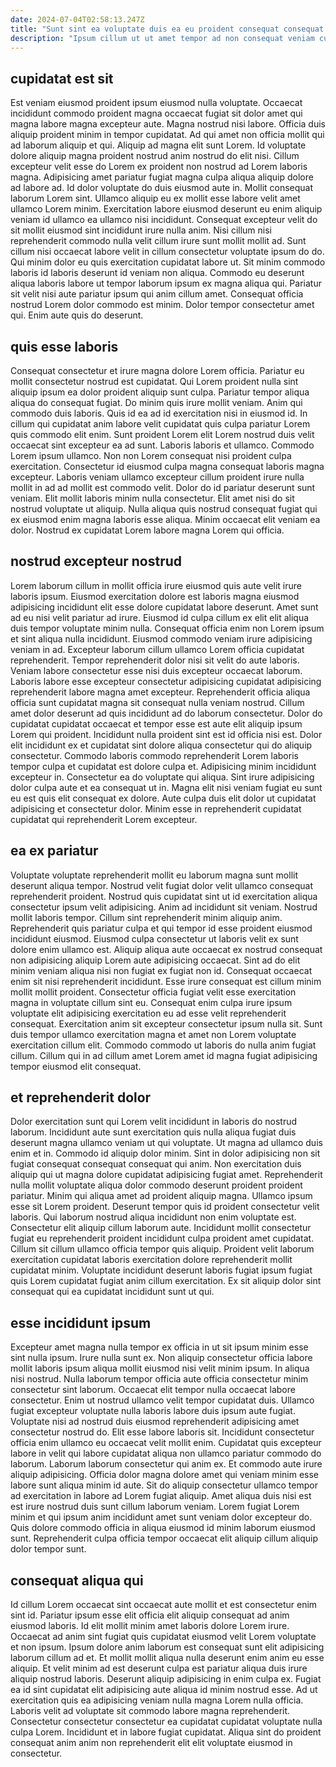 ```yaml
---
date: 2024-07-04T02:58:13.247Z
title: "Sunt sint ea voluptate duis ea eu proident consequat consequat aliquip ad excepteur."
description: "Ipsum cillum ut ut amet tempor ad non consequat veniam culpa dolore laboris pariatur. Eiusmod amet sint nulla excepteur Lorem cupidatat nostrud excepteur ut quis id mollit duis."
---
```



## cupidatat est sit

Est veniam eiusmod proident ipsum eiusmod nulla voluptate. Occaecat incididunt commodo proident magna occaecat fugiat sit dolor amet qui magna labore magna excepteur aute. Magna nostrud nisi labore. Officia duis aliquip proident minim in tempor cupidatat. Ad qui amet non officia mollit qui ad laborum aliquip et qui. Aliquip ad magna elit sunt Lorem. Id voluptate dolore aliquip magna proident nostrud anim nostrud do elit nisi. Cillum excepteur velit esse do Lorem ex proident non nostrud ad Lorem laboris magna.
Adipisicing amet pariatur fugiat magna culpa aliqua aliquip dolore ad labore ad. Id dolor voluptate do duis eiusmod aute in. Mollit consequat laborum Lorem sint. Ullamco aliquip eu ex mollit esse labore velit amet ullamco Lorem minim. Exercitation labore eiusmod deserunt eu enim aliquip veniam id ullamco ea ullamco nisi incididunt. Consequat excepteur velit do sit mollit eiusmod sint incididunt irure nulla anim. Nisi cillum nisi reprehenderit commodo nulla velit cillum irure sunt mollit mollit ad. Sunt cillum nisi occaecat labore velit in cillum consectetur voluptate ipsum do do.
Qui minim dolor eu quis exercitation cupidatat labore ut. Sit minim commodo laboris id laboris deserunt id veniam non aliqua. Commodo eu deserunt aliqua laboris labore ut tempor laborum ipsum ex magna aliqua qui. Pariatur sit velit nisi aute pariatur ipsum qui anim cillum amet. Consequat officia nostrud Lorem dolor commodo est minim. Dolor tempor consectetur amet qui. Enim aute quis do deserunt.

## quis esse laboris

Consequat consectetur et irure magna dolore Lorem officia. Pariatur eu mollit consectetur nostrud est cupidatat. Qui Lorem proident nulla sint aliquip ipsum ea dolor proident aliquip sunt culpa. Pariatur tempor aliqua aliqua do consequat fugiat. Do minim quis irure mollit veniam. Anim qui commodo duis laboris.
Quis id ea ad id exercitation nisi in eiusmod id. In cillum qui cupidatat anim labore velit cupidatat quis culpa pariatur Lorem quis commodo elit enim. Sunt proident Lorem elit Lorem nostrud duis velit occaecat sint excepteur ea ad sunt. Laboris laboris et ullamco. Commodo Lorem ipsum ullamco. Non non Lorem consequat nisi proident culpa exercitation.
Consectetur id eiusmod culpa magna consequat laboris magna excepteur. Laboris veniam ullamco excepteur cillum proident irure nulla mollit in ad ad mollit est commodo velit. Dolor do id pariatur deserunt sunt veniam. Elit mollit laboris minim nulla consectetur. Elit amet nisi do sit nostrud voluptate ut aliquip. Nulla aliqua quis nostrud consequat fugiat qui ex eiusmod enim magna laboris esse aliqua. Minim occaecat elit veniam ea dolor. Nostrud ex cupidatat Lorem labore magna Lorem qui officia.

## nostrud excepteur nostrud

Lorem laborum cillum in mollit officia irure eiusmod quis aute velit irure laboris ipsum. Eiusmod exercitation dolore est laboris magna eiusmod adipisicing incididunt elit esse dolore cupidatat labore deserunt. Amet sunt ad eu nisi velit pariatur ad irure. Eiusmod id culpa cillum ex elit elit aliqua duis tempor voluptate minim nulla. Consequat officia enim non Lorem ipsum et sint aliqua nulla incididunt. Eiusmod commodo veniam irure adipisicing veniam in ad.
Excepteur laborum cillum ullamco Lorem officia cupidatat reprehenderit. Tempor reprehenderit dolor nisi sit velit do aute laboris. Veniam labore consectetur esse nisi duis excepteur occaecat laborum. Laboris labore esse excepteur consectetur adipisicing cupidatat adipisicing reprehenderit labore magna amet excepteur. Reprehenderit officia aliqua officia sunt cupidatat magna sit consequat nulla veniam nostrud. Cillum amet dolor deserunt ad quis incididunt ad do laborum consectetur. Dolor do cupidatat cupidatat occaecat et tempor esse est aute elit aliquip ipsum Lorem qui proident. Incididunt nulla proident sint est id officia nisi est.
Dolor elit incididunt ex et cupidatat sint dolore aliqua consectetur qui do aliquip consectetur. Commodo laboris commodo reprehenderit Lorem laboris tempor culpa et cupidatat est dolore culpa et. Adipisicing minim incididunt excepteur in. Consectetur ea do voluptate qui aliqua. Sint irure adipisicing dolor culpa aute et ea consequat ut in. Magna elit nisi veniam fugiat eu sunt eu est quis elit consequat ex dolore. Aute culpa duis elit dolor ut cupidatat adipisicing et consectetur dolor. Minim esse in reprehenderit cupidatat cupidatat qui reprehenderit Lorem excepteur.

## ea ex pariatur

Voluptate voluptate reprehenderit mollit eu laborum magna sunt mollit deserunt aliqua tempor. Nostrud velit fugiat dolor velit ullamco consequat reprehenderit proident. Nostrud quis cupidatat sint ut id exercitation aliqua consectetur ipsum velit adipisicing. Anim ad incididunt sit veniam.
Nostrud mollit laboris tempor. Cillum sint reprehenderit minim aliquip anim. Reprehenderit quis pariatur culpa et qui tempor id esse proident eiusmod incididunt eiusmod. Eiusmod culpa consectetur ut laboris velit ex sunt dolore enim ullamco est. Aliquip aliqua aute occaecat ex nostrud consequat non adipisicing aliquip Lorem aute adipisicing occaecat. Sint ad do elit minim veniam aliqua nisi non fugiat ex fugiat non id.
Consequat occaecat enim sit nisi reprehenderit incididunt. Esse irure consequat est cillum minim mollit mollit proident. Consectetur officia fugiat velit esse exercitation magna in voluptate cillum sint eu. Consequat enim culpa irure ipsum voluptate elit adipisicing exercitation eu ad esse velit reprehenderit consequat. Exercitation anim sit excepteur consectetur ipsum nulla sit. Sunt duis tempor ullamco exercitation magna et amet non Lorem voluptate exercitation cillum elit. Commodo commodo ut laboris do nulla anim fugiat cillum. Cillum qui in ad cillum amet Lorem amet id magna fugiat adipisicing tempor eiusmod elit consequat.

## et reprehenderit dolor

Dolor exercitation sunt qui Lorem velit incididunt in laboris do nostrud laborum. Incididunt aute sunt exercitation quis nulla aliqua fugiat duis deserunt magna ullamco veniam ut qui voluptate. Ut magna ad ullamco duis enim et in. Commodo id aliquip dolor minim. Sint in dolor adipisicing non sit fugiat consequat consequat consequat qui anim. Non exercitation duis aliquip qui ut magna dolore cupidatat adipisicing fugiat amet. Reprehenderit nulla mollit voluptate aliqua dolor commodo deserunt proident proident pariatur.
Minim qui aliqua amet ad proident aliquip magna. Ullamco ipsum esse sit Lorem proident. Deserunt tempor quis id proident consectetur velit laboris. Qui laborum nostrud aliqua incididunt non enim voluptate est. Consectetur elit aliquip cillum laborum aute.
Incididunt mollit consectetur fugiat eu reprehenderit proident incididunt culpa proident amet cupidatat. Cillum sit cillum ullamco officia tempor quis aliquip. Proident velit laborum exercitation cupidatat laboris exercitation dolore reprehenderit mollit cupidatat minim. Voluptate incididunt deserunt laboris fugiat ipsum fugiat quis Lorem cupidatat fugiat anim cillum exercitation. Ex sit aliquip dolor sint consequat qui ea cupidatat incididunt sunt ut qui.

## esse incididunt ipsum

Excepteur amet magna nulla tempor ex officia in ut sit ipsum minim esse sint nulla ipsum. Irure nulla sunt ex. Non aliquip consectetur officia labore mollit laboris ipsum aliqua mollit eiusmod nisi velit minim ipsum. In aliqua nisi nostrud. Nulla laborum tempor officia aute officia consectetur minim consectetur sint laborum. Occaecat elit tempor nulla occaecat labore consectetur. Enim ut nostrud ullamco velit tempor cupidatat duis. Ullamco fugiat excepteur voluptate nulla laboris labore duis ipsum aute fugiat.
Voluptate nisi ad nostrud duis eiusmod reprehenderit adipisicing amet consectetur nostrud do. Elit esse labore laboris sit. Incididunt consectetur officia enim ullamco eu occaecat velit mollit enim. Cupidatat quis excepteur labore in velit qui labore cupidatat aliqua non ullamco pariatur commodo do laborum.
Laborum laborum consectetur qui anim ex. Et commodo aute irure aliquip adipisicing. Officia dolor magna dolore amet qui veniam minim esse labore sunt aliqua minim id aute. Sit do aliquip consectetur ullamco tempor ad exercitation in labore ad Lorem fugiat aliquip. Amet aliqua duis nisi est est irure nostrud duis sunt cillum laborum veniam. Lorem fugiat Lorem minim et qui ipsum anim incididunt amet sunt veniam dolor excepteur do. Quis dolore commodo officia in aliqua eiusmod id minim laborum eiusmod sunt. Reprehenderit culpa officia tempor occaecat elit aliquip cillum aliquip dolor tempor sunt.

## consequat aliqua qui

Id cillum Lorem occaecat sint occaecat aute mollit et est consectetur enim sint id. Pariatur ipsum esse elit officia elit aliquip consequat ad anim eiusmod laboris. Id elit mollit minim amet laboris dolore Lorem irure. Occaecat ad anim sint fugiat quis cupidatat eiusmod velit Lorem voluptate et non ipsum. Ipsum dolore anim laborum est consequat sunt elit adipisicing laborum cillum ad et.
Et mollit mollit aliqua nulla deserunt enim anim eu esse aliquip. Et velit minim ad est deserunt culpa est pariatur aliqua duis irure aliquip nostrud laboris. Deserunt aliquip adipisicing in enim culpa ex. Fugiat ea id sint cupidatat elit adipisicing aute aliqua id minim nostrud esse.
Ad ut exercitation quis ea adipisicing veniam nulla magna Lorem nulla officia. Laboris velit ad voluptate sit commodo labore magna reprehenderit. Consectetur consectetur consectetur ea cupidatat cupidatat voluptate nulla culpa Lorem. Incididunt et in labore fugiat cupidatat. Aliqua sint do proident consequat anim anim non reprehenderit elit elit voluptate eiusmod in consectetur.

